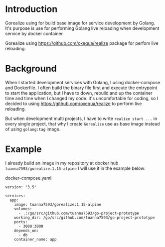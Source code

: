# Introduction
Gorealize using for build base image for service development by Golang.
It's purpose is use for performing Golang live reloading when development service by docker container.

Gorealize using https://github.com/oxequa/realize package for perfom live reloading.

# Background
When I started development services with Golang, I using docker-compose and Dockerfile. I often build the binary file first and execute the entrypoint to start the application, but I have to down, rebuild and up the container time and time when I changed my code.
it's uncomfortable for coding, so I decided to using https://github.com/oxequa/realize to perform live reloading.

But when development multi projects, I have to write `realize start ...` in every single project, that why I create `Gorealize` use as base image instead of using `golang:tag` image.

# Example
I already build an image in my repository at docker hub `tuanna7593/gorealize:1.15-alpine`
I will use it in the example below:

docker-compose.yaml
```
version: "3.5"

services:
  app:
    image: tuanna7593/gorealize:1.15-alpine
    volumes:
      - .:/go/src/github.com/tuanna7593/go-project-prototype
    working_dir: /go/src/github.com/tuanna7593/go-project-prototype
    ports:
      - 3000:3000
    depends_on:
      - db
    container_name: app
```